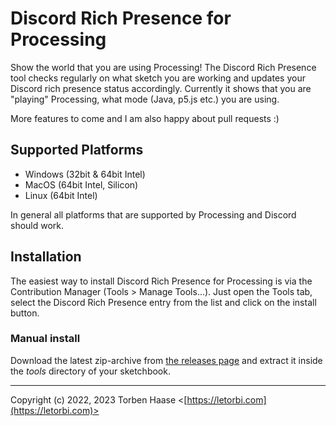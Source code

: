 # Discord Rich Presence for Processing

Show the world that you are using Processing! The Discord Rich Presence tool checks regularly on what sketch you are working and updates your Discord rich presence status accordingly. Currently it shows that you are "playing" Processing, what mode (Java, p5.js etc.) you are using.

More features to come and I am also happy about pull requests :)

## Supported Platforms

* Windows (32bit & 64bit Intel)
* MacOS (64bit Intel, Silicon)
* Linux (64bit Intel)

In general all platforms that are supported by Processing and Discord should work.

## Installation

The easiest way to install Discord Rich Presence for Processing is via the Contribution Manager (Tools > Manage Tools...). Just open the Tools tab, select the Discord Rich Presence entry from the list and click on the install button.

### Manual install

Download the latest zip-archive from [the releases page](https://github.com/letorbi/discord-rich-presence-for-processing/releases) and extract it inside the *tools* directory of your sketchbook.

----

Copyright (c) 2022, 2023 Torben Haase \<[https://letorbi.com](https://letorbi.com)>

